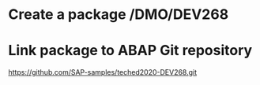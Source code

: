 # Create a package /DMO/DEV268


# Link package to ABAP Git repository


https://github.com/SAP-samples/teched2020-DEV268.git


